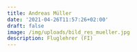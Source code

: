 ```yaml
---
title: Andreas Müller
date: '2021-04-26T11:57:26+02:00'
draft: false
image: /img/uploads/bild_res_mueller.jpg
description: Fluglehrer (FI)
---
```


